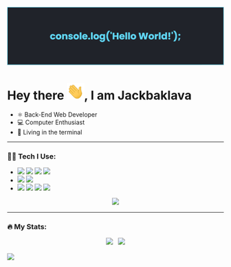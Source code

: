 <img src="https://github.com/Jackbaklava/Jackbaklava/blob/main/assets/github_banner.png">

<h1>Hey there <img src="https://github.com/Jackbaklava/Jackbaklava/blob/main/assets/Hi.gif" width="40px">, I am Jackbaklava</h1>

<ul>
  <li>⚛️ Back-End Web Developer</li>
  <li>💻 Computer Enthusiast</li>
  <li>👾 Living in the terminal</li>
</ul>

<hr>

<h3>👨‍💻 Tech I Use:</h2>
<ul>
  <li>
      <img src="https://img.shields.io/badge/Python-FFD43B?style=for-the-badge&logo=python&logoColor=darkgreen">
      <img src="https://img.shields.io/badge/JavaScript-323330?style=for-the-badge&logo=javascript&logoColor=F7DF1E">
      <img src="https://img.shields.io/badge/HTML5-E34F26?style=for-the-badge&logo=html5&logoColor=white">
      <img src="https://img.shields.io/badge/CSS3-1572B6?style=for-the-badge&logo=css3&logoColor=white">
  </li>
  
  <li>
      <img src="https://img.shields.io/badge/Django-092E20?style=for-the-badge&logo=django&logoColor=green">
      <img src="https://img.shields.io/badge/Bootstrap-563D7C?style=for-the-badge&logo=bootstrap&logoColor=white">
  </li>
  
  <li>
      <img src="https://img.shields.io/badge/Visual_Studio_Code-0078D4?style=for-the-badge&logo=visual%20studio%20code&logoColor=white">
      <img src="https://img.shields.io/badge/GIT-E44C30?style=for-the-badge&logo=git&logoColor=white">
      <img src="https://img.shields.io/badge/Heroku-430098?style=for-the-badge&logo=heroku&logoColor=white">
      <img src="https://img.shields.io/badge/Trello-0052CC?style=for-the-badge&logo=trello&logoColor=white">
  </li>
</ul>

<div align="center">
  <img src="https://github-readme-stats.vercel.app/api/top-langs/?username=Jackbaklava&layout=compact&theme=react">
</div>

<hr>

<h3>🔥 My Stats:</h3>

<div align="center">
  <img src="https://github-readme-stats.vercel.app/api?username=Jackbaklava&show_icons=true&theme=react" width="417px">
  &nbsp;
  <img src="http://github-readme-streak-stats.herokuapp.com?user=Jackbaklava&theme=react&date_format=M%20j%5B%2C%20Y%5D" width="417px">
</div>

<br>

<img src="https://activity-graph.herokuapp.com/graph?username=Jackbaklava&theme=react-dark">
